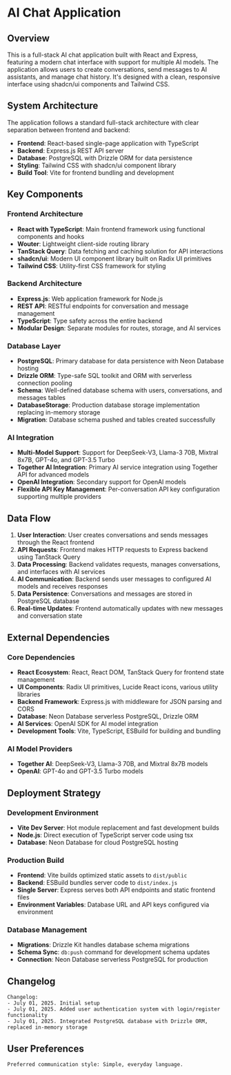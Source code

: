 # AI Chat Application

## Overview

This is a full-stack AI chat application built with React and Express, featuring a modern chat interface with support for multiple AI models. The application allows users to create conversations, send messages to AI assistants, and manage chat history. It's designed with a clean, responsive interface using shadcn/ui components and Tailwind CSS.

## System Architecture

The application follows a standard full-stack architecture with clear separation between frontend and backend:

- **Frontend**: React-based single-page application with TypeScript
- **Backend**: Express.js REST API server
- **Database**: PostgreSQL with Drizzle ORM for data persistence
- **Styling**: Tailwind CSS with shadcn/ui component library
- **Build Tool**: Vite for frontend bundling and development

## Key Components

### Frontend Architecture
- **React with TypeScript**: Main frontend framework using functional components and hooks
- **Wouter**: Lightweight client-side routing library
- **TanStack Query**: Data fetching and caching solution for API interactions
- **shadcn/ui**: Modern UI component library built on Radix UI primitives
- **Tailwind CSS**: Utility-first CSS framework for styling

### Backend Architecture
- **Express.js**: Web application framework for Node.js
- **REST API**: RESTful endpoints for conversation and message management
- **TypeScript**: Type safety across the entire backend
- **Modular Design**: Separate modules for routes, storage, and AI services

### Database Layer
- **PostgreSQL**: Primary database for data persistence with Neon Database hosting
- **Drizzle ORM**: Type-safe SQL toolkit and ORM with serverless connection pooling
- **Schema**: Well-defined database schema with users, conversations, and messages tables
- **DatabaseStorage**: Production database storage implementation replacing in-memory storage
- **Migration**: Database schema pushed and tables created successfully

### AI Integration
- **Multi-Model Support**: Support for DeepSeek-V3, Llama-3 70B, Mixtral 8x7B, GPT-4o, and GPT-3.5 Turbo
- **Together AI Integration**: Primary AI service integration using Together API for advanced models
- **OpenAI Integration**: Secondary support for OpenAI models
- **Flexible API Key Management**: Per-conversation API key configuration supporting multiple providers

## Data Flow

1. **User Interaction**: User creates conversations and sends messages through the React frontend
2. **API Requests**: Frontend makes HTTP requests to Express backend using TanStack Query
3. **Data Processing**: Backend validates requests, manages conversations, and interfaces with AI services
4. **AI Communication**: Backend sends user messages to configured AI models and receives responses
5. **Data Persistence**: Conversations and messages are stored in PostgreSQL database
6. **Real-time Updates**: Frontend automatically updates with new messages and conversation state

## External Dependencies

### Core Dependencies
- **React Ecosystem**: React, React DOM, TanStack Query for frontend state management
- **UI Components**: Radix UI primitives, Lucide React icons, various utility libraries
- **Backend Framework**: Express.js with middleware for JSON parsing and CORS
- **Database**: Neon Database serverless PostgreSQL, Drizzle ORM
- **AI Services**: OpenAI SDK for AI model integration
- **Development Tools**: Vite, TypeScript, ESBuild for building and bundling

### AI Model Providers
- **Together AI**: DeepSeek-V3, Llama-3 70B, and Mixtral 8x7B models
- **OpenAI**: GPT-4o and GPT-3.5 Turbo models

## Deployment Strategy

### Development Environment
- **Vite Dev Server**: Hot module replacement and fast development builds
- **Node.js**: Direct execution of TypeScript server code using tsx
- **Database**: Neon Database for cloud PostgreSQL hosting

### Production Build
- **Frontend**: Vite builds optimized static assets to `dist/public`
- **Backend**: ESBuild bundles server code to `dist/index.js`
- **Single Server**: Express serves both API endpoints and static frontend files
- **Environment Variables**: Database URL and API keys configured via environment

### Database Management
- **Migrations**: Drizzle Kit handles database schema migrations
- **Schema Sync**: `db:push` command for development schema updates
- **Connection**: Neon Database serverless PostgreSQL for production

## Changelog

```
Changelog:
- July 01, 2025. Initial setup
- July 01, 2025. Added user authentication system with login/register functionality
- July 01, 2025. Integrated PostgreSQL database with Drizzle ORM, replaced in-memory storage
```

## User Preferences

```
Preferred communication style: Simple, everyday language.
```